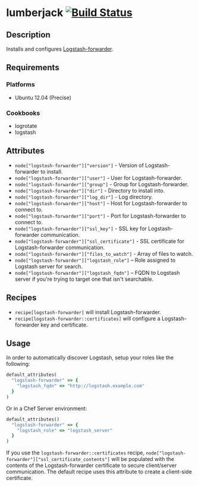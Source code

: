 # lumberjack [![Build Status](https://secure.travis-ci.org/hectcastro/chef-lumberjack.png?branch=master)](http://travis-ci.org/hectcastro/chef-lumberjack)

## Description

Installs and configures [Logstash-forwarder](https://github.com/elasticsearch/logstash-forwarder).

## Requirements

### Platforms

* Ubuntu 12.04 (Precise)

### Cookbooks

* logrotate
* logstash

## Attributes

* `node["logstash-forwarder"]["version"]` - Version of Logstash-forwarder to install.
* `node["logstash-forwarder"]["user"]` - User for Logstash-forwarder.
* `node["logstash-forwarder"]["group"]` - Group for Logstash-forwarder.
* `node["logstash-forwarder"]["dir"]` - Directory to install into.
* `node["logstash-forwarder"]["log_dir"]` - Log directory.
* `node["logstash-forwarder"]["host"]` - Host for Logstash-forwarder to connect to.
* `node["logstash-forwarder"]["port"]` - Port for Logstash-forwarder to connect to.
* `node["logstash-forwarder"]["ssl_key"]` - SSL key for Logstash-forwarder communication.
* `node["logstash-forwarder"]["ssl_certificate"]` - SSL certificate for Logstash-forwarder
  communication.
* `node["logstash-forwarder"]["files_to_watch"]` - Array of files to watch.
* `node["logstash-forwarder"]["logstash_role"]` – Role assigned to Logstash server for search.
* `node["logstash-forwarder"]["logstash_fqdn"]` – FQDN to Logstash server if you're trying to
  target one that isn't searchable.

## Recipes

* `recipe[logstash-forwarder]` will install Logstash-forwarder.
* `recipe[logstash-forwarder::certificates]` will configure a Logstash-forwarder key and
  certificate.

## Usage

In order to automatically discover Logstash, setup your roles like the
following:

```ruby
default_attributes(
  "logstash-forwarder" => {
    "logstash_fqdn" => "http://logstash.example.com"
  }
)
```

Or in a Chef Server environment:

```ruby
default_attributes()
  "logstash-forwarder" => {
    "logstash_role" => "logstash_server"
  }
)
```

If you use the `logstash-forwarder::certificates` recipe, `node["logstash-forwarder"]["ssl_certificate_contents"]`
will be populated with the contents of the Logstash-forwarder certificate to
secure client/server communication.  The default recipe uses this attribute to
create a client-side certificate.

